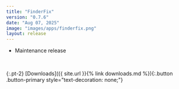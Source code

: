 ```yaml
---
title: "FinderFix"
version: "0.7.6"
date: "Aug 07, 2025"
image: "images/apps/finderfix.png"
layout: release
---
```


- Maintenance release

<br />

{:.pt-2}
[Downloads]({{ site.url }}{% link downloads.md %}){:.button .button-primary style="text-decoration: none;"}
